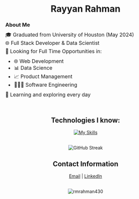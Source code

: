 
<h1 align="center">
  Rayyan Rahman
</h1>

### About Me

<div>
 <div style="font-size:16px;">
  <p style="line-height:10px;">🎓 Graduated from University of Houston (May 2024)</p>
  <p style="line-height:10px;">🌐 Full Stack Developer & Data Scientist </p>
  <p style="line-height:10px;">💼 Looking for Full Time Opportunities in:
   <ul>
    <li>🌐 Web Development</li>
    <li>📊 Data Science</li>
    <li>📈 Product Management</li>
    <li>👨🏽‍💻 Software Engineering</li>
   </ul>
  </p>
  <p style="line-height:10px;">🧠 Learning and exploring every day<p>
 </div>
 <br>
</div>

<h2 align="center">Technologies I know:</h2>
<div align="center">

[![My Skills](https://skillicons.dev/icons?i=python,java,cs,cpp,html,css,javascript,bootstrap,react,express,nodejs,mongodb,tensorflow,pytorch,vscode,visualstudio,git,github,matlab,r,heroku,aws,azure,bash,dart,flutter,sklearn,mysql,jest,firebase,&perline=11)](https://skillicons.dev)

</div>
<!---
<div align="center">
    <img src="https://github-readme-stats.vercel.app/api/top-langs/?username=rmrahman430&hide=html,css&layout=compact&theme=gruvbox" alt="Most Used Languages">
</div>
--->
<br>
<div align="center">
    <img src="https://streak-stats.demolab.com/?user=rmrahman430&theme=gruvbox" alt="GitHub Streak">
</div>

<h2 align="center">Contact Information</h2>

<div align="center">
  <a href="mailto:rayyanmrahman@gmail.com" target="_blank">Email</a> | 
  <a href="https://www.linkedin.com/in/rayyanmrahman/" target="_blank">LinkedIn</a>
</div>
<br>

<p align="center"> <img src="https://komarev.com/ghpvc/?username=rmrahman430&label=Profile%20views&color=0e75b6&style=flat" alt="rmrahman430" /> </p>
